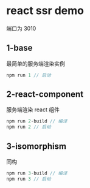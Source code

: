 # react ssr demo

端口为 3010

## 1-base

最简单的服务端渲染实例

```javascript
npm run 1 // 启动
```

## 2-react-component

服务端渲染 react 组件

```javascript
npm run 2-build // 编译
npm run 2 // 启动
```

## 3-isomorphism

同构

```javascript
npm run 3-build // 编译
npm run 3 // 启动
```
